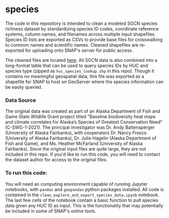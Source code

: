 # species

The code in this repository is intended to clean a modeled SGCN species richness dataset by standardizing species ID codes, coordinate reference systems, column names, and filenames across multiple input shapefiles. Species ID lists are exported as CSVs to provide base files for crosswalking to common names and scientific names. Cleaned shapefiles are re-exported for uploading onto SNAP's server for public access. 

The cleaned files are located [here](http://data.snap.uaf.edu/data/Base/Other/Species/). All SGCN data is also combined into a long-format table that can be used to query species IDs by HUC and species type (zipped as `huc_species_lookup.shp` in this repo). Though it contains no meaningful geospatial data, this file was exported as a shapefile for SNAP to host on GeoServer where the species information can be easily queried. 

### Data Source

The original data was created as part of an Alaska Department of Fish and Game State Wildlife Grant project titled "Baseline biodiversity heat maps and climate correlates for Alaska’s Species of Greatest Conservation Need" (C-SWG-1-2021). The principal investigator was Dr. Andy Baltensperger (University of Alaska Fairbanks), with cooperators Dr. Nancy Fresco (University of Alaska Fairbanks), Dr. Julie Hagelin (Alaska Department of Fish and Game), and Ms. Heather McFarland (University of Alaska Fairbanks). Since the original input files are quite large, they are not included in this repo. If you'd like to run this code, you will need to contact the dataset author for access to the original files. 

### To run this code:

You will need an computing environment capable of running Jupyter notebooks, with `pandas` and `geopandas` python packages installed. All code is contained in the `clean_explore_and_export_species_data.ipynb` notebook. The last few cells of the notebook contain a basic function to pull species data given any HUC ID as input. This is the functionality that may potentially be included in some of SNAP's online tools.
